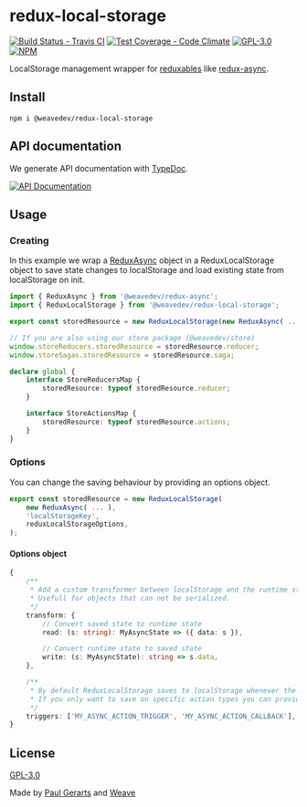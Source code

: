 # redux-local-storage

[![Build Status - Travis CI](https://img.shields.io/travis/weavedev/redux-local-storage.svg)](https://travis-ci.org/weavedev/redux-local-storage)
[![Test Coverage - Code Climate](https://img.shields.io/codeclimate/coverage/weavedev/redux-local-storage.svg)](https://codeclimate.com/github/weavedev/redux-local-storage/test_coverage)
[![GPL-3.0](https://img.shields.io/github/license/weavedev/redux-local-storage.svg)](https://github.com/weavedev/redux-local-storage/blob/master/LICENSE)
[![NPM](https://img.shields.io/npm/v/@weavedev/redux-local-storage.svg)](https://www.npmjs.com/package/@weavedev/redux-local-storage)

LocalStorage management wrapper for [reduxables](https://github.com/weavedev/reduxable/) like [redux-async](https://github.com/weavedev/redux-async/).

## Install

```
npm i @weavedev/redux-local-storage
```

## API documentation

We generate API documentation with [TypeDoc](https://typedoc.org).

[![API Documentation](https://img.shields.io/badge/API-Documentation-blue?style=for-the-badge&logo=typescript)](https://weavedev.github.io/redux-local-storage/)

## Usage

### Creating

In this example we wrap a [ReduxAsync](https://github.com/weavedev/redux-async/) object in a ReduxLocalStorage object to save state changes to localStorage and load existing state from localStorage on init.

```ts
import { ReduxAsync } from '@weavedev/redux-async';
import { ReduxLocalStorage } from '@weavedev/redux-local-storage';

export const storedResource = new ReduxLocalStorage(new ReduxAsync( ... ), 'localStorageKey');

// If you are also using our store package (@weavedev/store)
window.storeReducers.storedResource = storedResource.reducer;
window.storeSagas.storedResource = storedResource.saga;

declare global {
    interface StoreReducersMap {
        storedResource: typeof storedResource.reducer;
    }

    interface StoreActionsMap {
        storedResource: typeof storedResource.actions;
    }
}
```

### Options

You can change the saving behaviour by providing an options object.

```ts
export const storedResource = new ReduxLocalStorage(
    new ReduxAsync( ... ),
    'localStorageKey',
    reduxLocalStorageOptions,
);
```

#### Options object

```ts
{
    /**
     * Add a custom transformer between localStorage and the runtime state.
     * Usefull for objects that can not be serialized.
     */
    transform: {
        // Convert saved state to runtime state
        read: (s: string): MyAsyncState => ({ data: s }),

        // Convert runtime state to saved state
        write: (s: MyAsyncState): string => s.data,
    },

    /**
     * By default ReduxLocalStorage saves to localStorage whenever the state changed.
     * If you only want to save on specific action types you can provide an array.
     */
    triggers: ['MY_ASYNC_ACTION_TRIGGER', 'MY_ASYNC_ACTION_CALLBACK'],
}
```

## License

[GPL-3.0](https://github.com/weavedev/redux-local-storage/blob/master/LICENSE)

Made by [Paul Gerarts](https://github.com/gerarts) and [Weave](https://weave.nl)
